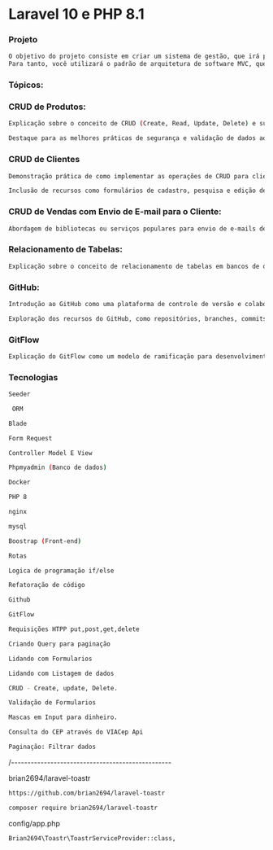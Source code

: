 
# Laravel 10 e PHP 8.1

### Projeto


```sh
O objetivo do projeto consiste em criar um sistema de gestão, que irá possibilitar o gerenciamento de informações relacionadas a uma determinada área, como por exemplo, produto, vendas, clientes, entre outros.
Para tanto, você utilizará o padrão de arquitetura de software MVC, que consiste na separação da aplicação em três camadas distintas, a Model, a View e a Controller.
```

### Tópicos:

### CRUD de Produtos:

```sh
Explicação sobre o conceito de CRUD (Create, Read, Update, Delete) e sua aplicação em um sistema de gerenciamento de produtos.

Destaque para as melhores práticas de segurança e validação de dados ao lidar com operações CRUD.
```

### CRUD de Clientes
```sh
Demonstração prática de como implementar as operações de CRUD para clientes usando o framework PHP.

Inclusão de recursos como formulários de cadastro, pesquisa e edição de clientes
```

### CRUD de Vendas com Envio de E-mail para o Cliente:

```sh
Abordagem de bibliotecas ou serviços populares para envio de e-mails de SMTP.

```
### Relacionamento de Tabelas:

```sh
Explicação sobre o conceito de relacionamento de tabelas em bancos de dados e sua importância em sistemas web complexos.
```


### GitHub:
```sh
Introdução ao GitHub como uma plataforma de controle de versão e colaboração em projetos de desenvolvimento de software.

Exploração dos recursos do GitHub, como repositórios, branches, commits e pull requests.
```

### GitFlow
```sh
Explicação do GitFlow como um modelo de ramificação para desenvolvimento de software baseado no Git.
```


### Tecnologias
```sh
Seeder

 ORM

Blade

Form Request

Controller Model E View

Phpmyadmin (Banco de dados)

Docker

PHP 8

nginx

mysql

Boostrap (Front-end)

Rotas

Logica de programação if/else 

Refatoração de código

Github

GitFlow

Requisições HTPP put,post,get,delete

Criando Query para paginação

Lidando com Formularios

Lidando com Listagem de dados

CRUD - Create, update, Delete.

Validação de Formularios

Mascas em Input para dinheiro.

Consulta do CEP através do VIACep Api

Paginação: Filtrar dados
 ```

/-------------------------------------------------

brian2694/laravel-toastr

```sh
https://github.com/brian2694/laravel-toastr
```

```sh
composer require brian2694/laravel-toastr
```

config/app.php

```sh
Brian2694\Toastr\ToastrServiceProvider::class,
```

